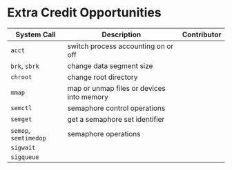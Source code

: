 
# Extra Credit Opportunities

System Call                   | Description | Contributor
----------------------------- | ----------- | -----------
```acct```                    | switch process accounting on or off
```brk```, ```sbrk```         | change data segment size
```chroot```                  | change root directory
```mmap```                    | map or unmap files or devices into memory
```semctl```                  | semaphore control operations
```semget```                  | get a semaphore set identifier
```semop```, ```semtimedop``` | semaphore operations
```sigwait```                 |
```sigqueue```                |